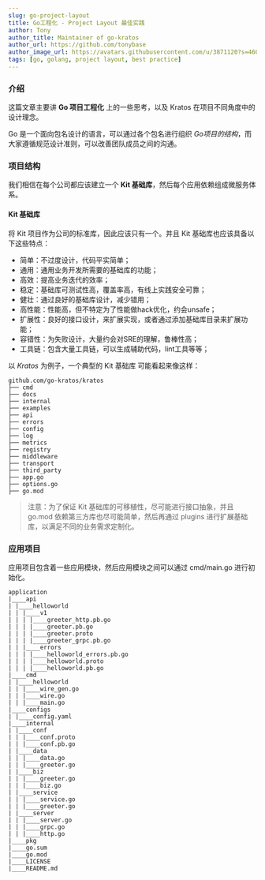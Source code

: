 ```yaml
---
slug: go-project-layout
title: Go工程化 - Project Layout 最佳实践
author: Tony
author_title: Maintainer of go-kratos
author_url: https://github.com/tonybase
author_image_url: https://avatars.githubusercontent.com/u/3871120?s=460&v=4
tags: [go, golang, project layout, best practice]
---
```


### 介绍

这篇文章主要讲 **Go 项目工程化** 上的一些思考，以及 Kratos 在项目不同角度中的设计理念。

Go 是一个面向包名设计的语言，可以通过各个包名进行组织 *Go项目的结构*，而大家遵循规范设计准则，可以改善团队成员之间的沟通。

### 项目结构

我们相信在每个公司都应该建立一个 **Kit 基础库**，然后每个应用依赖组成微服务体系。

#### Kit 基础库

将 Kit 项目作为公司的标准库，因此应该只有一个。并且 Kit 基础库也应该具备以下这些特点：

* 简单：不过度设计，代码平实简单；
* 通用：通用业务开发所需要的基础库的功能；
* 高效：提高业务迭代的效率；
* 稳定：基础库可测试性高，覆盖率高，有线上实践安全可靠；
* 健壮：通过良好的基础库设计，减少错用；
* 高性能：性能高，但不特定为了性能做hack优化，约会unsafe；
* 扩展性：良好的接口设计，来扩展实现，或者通过添加基础库目录来扩展功能；
* 容错性：为失败设计，大量约会对SRE的理解，鲁棒性高；
* 工具链：包含大量工具链，可以生成辅助代码，lint工具等等；

以 *Kratos* 为例子，一个典型的 Kit 基础库 可能看起来像这样：

```
github.com/go-kratos/kratos
├── cmd
├── docs
├── internal
├── examples
├── api
├── errors
├── config
├── log
├── metrics
├── registry
├── middleware
├── transport
├── third_party
├── app.go
├── options.go
├── go.mod
```

> 注意：为了保证 Kit 基础库的可移植性，尽可能进行接口抽象，并且 go.mod 依赖第三方库也尽可能简单，然后再通过 plugins 进行扩展基础库，以满足不同的业务需求定制化。

### 应用项目

应用项目包含着一些应用模块，然后应用模块之间可以通过 cmd/main.go 进行初始化。

```
application
|____api
| |____helloworld
| | |____v1
| | | |____greeter_http.pb.go
| | | |____greeter.pb.go
| | | |____greeter.proto
| | | |____greeter_grpc.pb.go
| | |____errors
| | | |____helloworld_errors.pb.go
| | | |____helloworld.proto
| | | |____helloworld.pb.go
|____cmd
| |____helloworld
| | |____wire_gen.go
| | |____wire.go
| | |____main.go
|____configs
| |____config.yaml
|____internal
| |____conf
| | |____conf.proto
| | |____conf.pb.go
| |____data
| | |____data.go
| | |____greeter.go
| |____biz
| | |____greeter.go
| | |____biz.go
| |____service
| | |____service.go
| | |____greeter.go
| |____server
| | |____server.go
| | |____grpc.go
| | |____http.go
|____pkg
|____go.sum
|____go.mod
|____LICENSE
|____README.md
```

